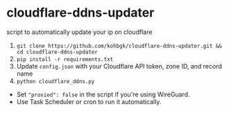 # cloudflare-ddns-updater
script to automatically update your ip on cloudflare

1. `git clone https://github.com/kohbgk/cloudflare-ddns-updater.git && cd cloudflare-ddns-updater`
2. `pip install -r requirements.txt`
3. Update `config.json` with your Cloudflare API token, zone ID, and record name
4. `python cloudflare_ddns.py`

- Set `"proxied": false` in the script if you're using WireGuard.
- Use Task Scheduler or cron to run it automatically.
